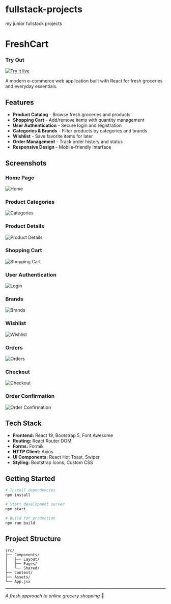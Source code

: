 # fullstack-projects
my junior fullstack projects
# FreshCart 
### Try Out
<a href="https://marslinoed.github.io/fullstack-projects/React_Projects/build" target="_blank">
  <img src="../../try-it-out.svg" alt="Try it live"> 
</a>

A modern e-commerce web application built with React for fresh groceries and everyday essentials.

## Features

- **Product Catalog** - Browse fresh groceries and products
- **Shopping Cart** - Add/remove items with quantity management
- **User Authentication** - Secure login and registration
- **Categories & Brands** - Filter products by categories and brands
- **Wishlist** - Save favorite items for later
- **Order Management** - Track order history and status
- **Responsive Design** - Mobile-friendly interface

## Screenshots

### Home Page
![Home](ScreenShots/Screenshot%202025-10-02%20220842.png)

### Product Categories
![Categories](ScreenShots/Screenshot%202025-10-02%20220934.png)

### Product Details
![Product Details](ScreenShots/Screenshot%202025-10-02%20220950.png)

### Shopping Cart
![Shopping Cart](ScreenShots/Screenshot%202025-10-02%20221009.png)

### User Authentication
![Login](ScreenShots/Screenshot%202025-10-02%20221029.png)

### Brands
![Brands](ScreenShots/Screenshot%202025-10-02%20221040.png)

### Wishlist
![Wishlist](ScreenShots/Screenshot%202025-10-02%20221106.png)

### Orders
![Orders](ScreenShots/Screenshot%202025-10-02%20221122.png)

### Checkout
![Checkout](ScreenShots/Screenshot%202025-10-02%20221242.png)

### Order Confirmation
![Order Confirmation](ScreenShots/Screenshot%202025-10-02%20221333.png)

## Tech Stack

- **Frontend:** React 19, Bootstrap 5, Font Awesome
- **Routing:** React Router DOM
- **Forms:** Formik
- **HTTP Client:** Axios
- **UI Components:** React Hot Toast, Swiper
- **Styling:** Bootstrap Icons, Custom CSS

## Getting Started

```bash
# Install dependencies
npm install

# Start development server
npm start

# Build for production
npm run build
```

## Project Structure

```
src/
├── Components/
│   ├── Layout/
│   ├── Pages/
│   └── Shared/
├── Context/
├── Assets/
└── App.jsx
```

---

*A fresh approach to online grocery shopping* 🥬
